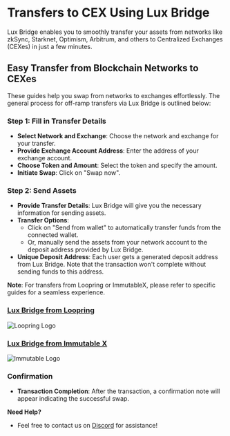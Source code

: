 # Transfers to CEX Using Lux Bridge

Lux Bridge enables you to smoothly transfer your assets from networks like zkSync, Starknet, Optimism, Arbitrum, and others to Centralized Exchanges (CEXes) in just a few minutes.

## Easy Transfer from Blockchain Networks to CEXes
These guides help you swap from networks to exchanges effortlessly. The general process for off-ramp transfers via Lux Bridge is outlined below:

### Step 1: Fill in Transfer Details
- **Select Network and Exchange**: Choose the network and exchange for your transfer.
- **Provide Exchange Account Address**: Enter the address of your exchange account.
- **Choose Token and Amount**: Select the token and specify the amount.
- **Initiate Swap**: Click on "Swap now".

### Step 2: Send Assets
- **Provide Transfer Details**: Lux Bridge will give you the necessary information for sending assets.
- **Transfer Options**: 
  - Click on "Send from wallet" to automatically transfer funds from the connected wallet.
  - Or, manually send the assets from your network account to the deposit address provided by Lux Bridge.
- **Unique Deposit Address**: Each user gets a generated deposit address from Lux Bridge. Note that the transaction won't complete without sending funds to this address.

**Note**: For transfers from Loopring or ImmutableX, please refer to specific guides for a seamless experience.

### [Lux Bridge from Loopring]()
![Loopring Logo](../../../static/img/loopring-logo.png)

### [Lux Bridge from Immutable X]()
![Immutable Logo](/img/immutable-logo.png)

### Confirmation
- **Transaction Completion**: After the transaction, a confirmation note will appear indicating the successful swap.

**Need Help?**
- Feel free to contact us on [Discord](#) for assistance!
```
